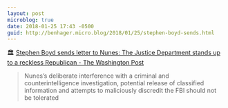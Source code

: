 ```yaml
---
layout: post
microblog: true
date: 2018-01-25 17:43 -0500
guid: http://benhager.micro.blog/2018/01/25/stephen-boyd-sends.html
---
```

🏛 [Stephen Boyd sends letter to Nunes: The Justice Department stands up to a reckless Republican - The Washington Post](https://www.washingtonpost.com/blogs/right-turn/wp/2018/01/25/the-justice-department-stands-up-to-a-reckless-republican/)

> Nunes’s deliberate interference with a criminal and counterintelligence investigation, potential release of classified information and attempts to maliciously discredit the FBI should not be tolerated

